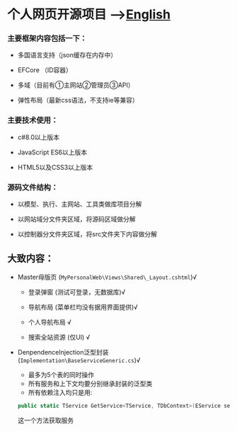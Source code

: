 # 个人网页开源项目 -->[English](./README-EN.md)

### 主要框架内容包括一下：
 - 多国语言支持（json缓存在内存中）

 - EFCore （ID容器）

 - 多域（目前有①主网站②管理员③API）

 - 弹性布局（最新css语法，不支持ie等兼容）

### 主要技术使用：
 - c#8.0以上版本

 - JavaScript ES6以上版本

 - HTML5以及CSS3以上版本

### 源码文件结构： 
 - 以模型、执行、主网站、工具类做库项目分解

 - 以网站域分文件夹区域，将源码区域做分解

 - 以控制器分文件夹区域，将src文件夹下内容做分解


## 大致内容：

 - Master母版页 (`MyPersonalWeb\Views\Shared\_Layout.cshtml`)√

    - 登录弹窗 (测试可登录，无数据库)√

    - 导航布局 (菜单栏均没有据用界面提供)√

    - 个人导航布局 √

    - 搜索全站资源 (仅UI) √


 - DenpendenceInjection泛型封装 (`Implementation\BaseServiceGeneric.cs`)√

    - 最多为5个表的同时操作
    - 所有服务和上下文均要分别继承封装的泛型类
    - 所有依赖注入均只是用:
    ```c# 
    public static TService GetService<TService, TDbContext>(EService service, string sqlString)
    ```
     这一个方法获取服务
 

```c#
```
